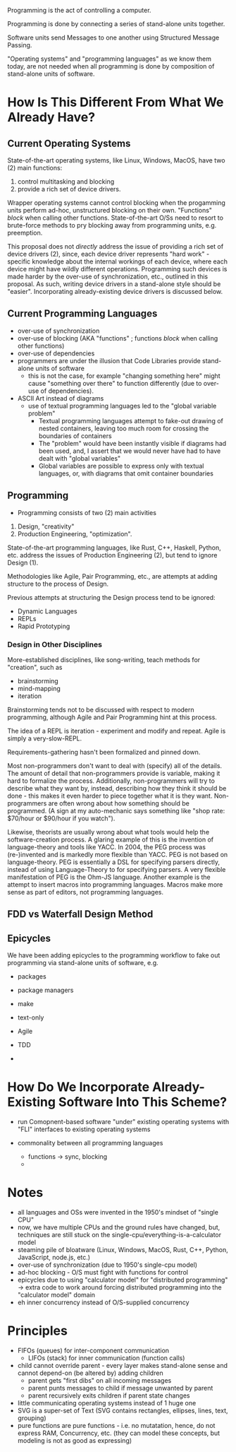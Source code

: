Programming is the act of controlling a computer.

Programming is done by connecting a series of stand-alone units together.

Software units send Messages to one another using Structured Message Passing.

"Operating systems" and "programming languages" as we know them today, are not needed when all programming is done by composition of stand-alone units of software.

# How Is This Different From What We Already Have?
## Current Operating Systems

State-of-the-art operating systems, like Linux, Windows, MacOS, have two (2) main functions:
1. control multitasking and blocking
2. provide a rich set of device drivers.

Wrapper operating systems cannot control blocking when the progamming units perform ad-hoc, unstructured blocking on their own.  "Functions" *block* when calling other functions.  State-of-the-art O/Ss  need to resort to brute-force methods to pry blocking away from programming units, e.g. preemption.

This proposal does not *directly* address the issue of providing a rich set of device drivers (2), since, each device driver represents "hard work" - specific knowledge about the internal workings of each device, where each device might have wildly different operations.  Programming such devices is made harder by the over-use of synchronization, etc., outlined in this proposal.  As such, writing device drivers in a stand-alone style should be "easier".  Incorporating already-existing device drivers is discussed below.
## Current Programming Languages
- over-use of synchronization
- over-use of blocking (AKA "functions" ; functions *block* when calling other functions)
- over-use of dependencies
- programmers are under the illusion that Code Libraries provide stand-alone units of software
	- this is not the case, for example "changing something here" might cause "something over there" to function differently (due to over-use of dependencies).
- ASCII Art instead of diagrams
	- use of textual programming languages led to the "global variable problem"
		- Textual programming languages attempt to fake-out drawing of nested containers, leaving too much room for crossing the boundaries of containers
		- The "problem" would have been instantly visible if diagrams had been used, and, I assert that we would never have had to have dealt with "global variables"
		- Global variables are possible to express only with textual languages, or, with diagrams that omit container boundaries

## Programming
- Programming consists of two (2) main activities
1. Design, "creativity"
2. Production Engineering, "optimization".

State-of-the-art programming languages, like Rust, C++, Haskell, Python, etc. address the issues of Production Engineering (2), but tend to ignore Design (1).

Methodologies like Agile, Pair Programming, etc., are attempts at adding structure to the process of Design.

Previous attempts at structuring the Design process tend to be ignored:
- Dynamic Languages
- REPLs
- Rapid Prototyping


### Design in Other Disciplines
More-established disciplines, like song-writing, teach methods for "creation", such as
- brainstorming
- mind-mapping
- iteration

Brainstorming tends not to be discussed with respect to modern programming, although Agile and Pair Programming hint at this process.  

The idea of a REPL is iteration - experiment and modify and repeat. Agile is simply a very-slow-REPL.

Requirements-gathering hasn't been formalized and pinned down.

Most non-programmers don't want to deal with (specify) all of the details.  The amount of detail that non-programmers provide is variable, making it hard to formalize the process.  Additionally, non-programmers will try to describe what they want by, instead, describing how they think it should be done - this makes it even harder to piece together what it is they want.  Non-programmers are often wrong about how something should be programmed.  (A sign at my auto-mechanic says something like "shop rate: $70/hour or $90/hour if you watch").

Likewise, theorists are usually wrong about what tools would help the software-creation process.  A glaring example of this is the invention of language-theory and tools like YACC.  In 2004, the PEG process was (re-)invented and is markedly more flexible than YACC.  PEG is not based on language-theory.  PEG is essentially a DSL for specifying parsers directly, instead of using Language-Theory to for specifying parsers.  A very flexible manifestation of PEG is the Ohm-JS language.  Another example is the attempt to insert macros into programming languages.  Macros make more sense as part of editors, not programming languages.

## FDD vs Waterfall Design Method

## Epicycles
We have been adding epicycles to the programming workflow to fake out programming via stand-alone units of software, e.g.
- packages
- package managers
- make

- text-only

- Agile
- TDD
- 
# How Do We Incorporate Already-Existing Software Into This Scheme?
- run Comopnent-based software "under" existing operating systems with "FLI" interfaces to existing operating systems

- commonality between all programming languages
	- functions -> sync, blocking
	- 

# Notes
- all languages and OSs were invented in the 1950's mindset of "single CPU"
- now, we have multiple CPUs and the ground rules have changed, but, techniques are still stuck on the single-cpu/everything-is-a-calculator model
- steaming pile of bloatware (Linux, Windows, MacOS, Rust, C++, Python, JavaScript, node.js, etc.)
- over-use of synchronization (due to 1950's single-cpu model)
- ad-hoc blocking - O/S must fight with functions for control
- epicycles due to using "calculator model" for "distributed programming" -> extra code to work around forcing distributed programming into the "calculator model" domain
- eh inner concurrency instead of O/S-supplied concurrency

# Principles
- FIFOs (queues) for inter-component communication
	- LIFOs (stack) for inner communication (function calls)
- child cannot override parent - every layer makes stand-alone sense and cannot depend-on (be altered by) adding children
	- parent gets "first dibs" on all incoming messages
	- parent punts messages to child if message unwanted by parent
	- parent recursively exits children if parent state changes
- little communicating operating systems instead of 1 huge one
- SVG is a super-set of Text (SVG contains rectangles, ellipses, lines, text, grouping)
- pure functions are pure functions - i.e. no mutatation, hence, do not express RAM, Concurrency, etc. (they can model these concepts, but modeling is not as good as expressing)